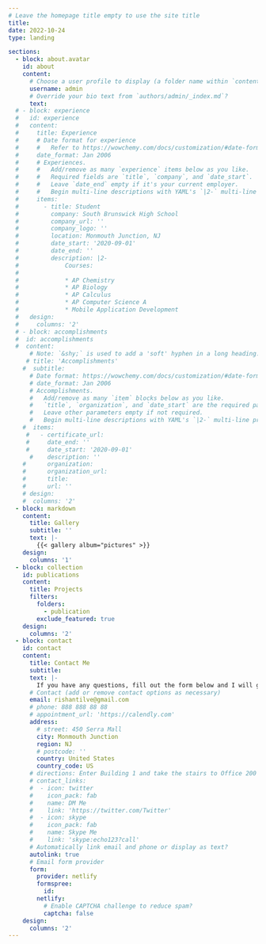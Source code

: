 ```yaml
---
# Leave the homepage title empty to use the site title
title:
date: 2022-10-24
type: landing

sections:
  - block: about.avatar
    id: about
    content:
      # Choose a user profile to display (a folder name within `content/authors/`)
      username: admin
      # Override your bio text from `authors/admin/_index.md`?
      text:
  # - block: experience
  #   id: experience
  #   content:
  #     title: Experience
  #     # Date format for experience
  #     #   Refer to https://wowchemy.com/docs/customization/#date-format
  #     date_format: Jan 2006
  #     # Experiences.
  #     #   Add/remove as many `experience` items below as you like.
  #     #   Required fields are `title`, `company`, and `date_start`.
  #     #   Leave `date_end` empty if it's your current employer.
  #     #   Begin multi-line descriptions with YAML's `|2-` multi-line prefix.
  #     items:
  #       - title: Student
  #         company: South Brunswick High School
  #         company_url: ''
  #         company_logo: ''
  #         location: Monmouth Junction, NJ
  #         date_start: '2020-09-01'
  #         date_end: ''
  #         description: |2-
  #             Courses:
  # 
  #             * AP Chemistry
  #             * AP Biology
  #             * AP Calculus
  #             * AP Computer Science A
  #             * Mobile Application Development
  #   design:
  #     columns: '2'
  # - block: accomplishments
  #  id: accomplishments
  #  content:
      # Note: `&shy;` is used to add a 'soft' hyphen in a long heading.
     # title: 'Accomplishments'
    #  subtitle:
      # Date format: https://wowchemy.com/docs/customization/#date-format
      # date_format: Jan 2006
      # Accomplishments.
      #   Add/remove as many `item` blocks below as you like.
      #   `title`, `organization`, and `date_start` are the required parameters.
      #   Leave other parameters empty if not required.
      #   Begin multi-line descriptions with YAML's `|2-` multi-line prefix.
    #  items:
     #   - certificate_url: 
     #     date_end: ''
     #     date_start: '2020-09-01'
      #    description: ''
    #      organization: 
    #      organization_url: 
    #      title: 
    #      url: ''
    # design:
    #  columns: '2'
  - block: markdown
    content:
      title: Gallery
      subtitle: ''
      text: |-
        {{< gallery album="pictures" >}}
    design:
      columns: '1'
  - block: collection
    id: publications
    content:
      title: Projects
      filters:
        folders:
          - publication
        exclude_featured: true
    design:
      columns: '2'
  - block: contact
    id: contact
    content:
      title: Contact Me
      subtitle:
      text: |-
        If you have any questions, fill out the form below and I will get back to you as soon as possible.
      # Contact (add or remove contact options as necessary)
      email: rishantilve@gmail.com
      # phone: 888 888 88 88
      # appointment_url: 'https://calendly.com'
      address:
        # street: 450 Serra Mall
        city: Monmouth Junction
        region: NJ
        # postcode: ''
        country: United States
        country_code: US
      # directions: Enter Building 1 and take the stairs to Office 200 on Floor 2
      # contact_links:
      #  - icon: twitter
      #    icon_pack: fab
      #    name: DM Me
      #    link: 'https://twitter.com/Twitter'
      #  - icon: skype
      #    icon_pack: fab
      #    name: Skype Me
      #    link: 'skype:echo123?call'
      # Automatically link email and phone or display as text?
      autolink: true
      # Email form provider
      form:
        provider: netlify
        formspree:
          id:
        netlify:
          # Enable CAPTCHA challenge to reduce spam?
          captcha: false
    design:
      columns: '2'
---
```

